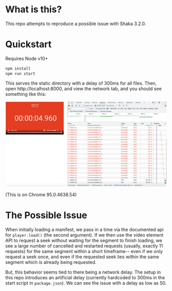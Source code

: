 
# What is this?

This repo attempts to reproduce a possible issue with Shaka 3.2.0.
# Quickstart
Requires Node v10+
```
npm install
npm run start
```
This serves the static directory with a delay of 300ms for all files. Then, open http://localhost:8000, and view the network tab, and you should see something like this:

![chrome screenshot](./chrome_screenshot.png)


(This is on Chrome 95.0.4638.54)
# The Possible Issue
When initially loading a manifest, we pass in a time via the documented api for `player.load()` (the second argument). If we then use the video element API to request a seek without waiting for the segment to finish loading, we see a large number of cancelled and restarted requests (usually, exactly 11 requests) for the same segment within a short timeframe-- even if we only request a seek once, and even if the requested seek lies within the same segment which is already being requested.

But, this behavior seems tied to there being a network delay. The setup in this repo introduces an artificial delay (currently hardcoded to 300ms in the start script in `package.json`). We can see the issue with a delay as low as 50.
